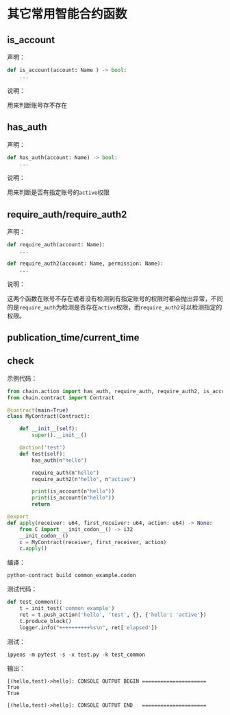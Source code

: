 # 其它常用智能合约函数

## is_account

声明：

```python
def is_account(account: Name ) -> bool:
    ...
```

说明：

用来判断账号存不存在

## has_auth

声明：

```python
def has_auth(account: Name) -> bool:
    ...
```

说明：

用来判断是否有指定账号的`active`权限

## require_auth/require_auth2

声明：

```python
def require_auth(account: Name):
    ...

def require_auth2(account: Name, permission: Name):
    ...
```

说明：

这两个函数在账号不存在或者没有检测到有指定账号的权限时都会抛出异常，不同的是`require_auth`为检测是否存在`active`权限，而`require_auth2`可以检测指定的权限。

## publication_time/current_time

## check

示例代码：

```python
from chain.action import has_auth, require_auth, require_auth2, is_account
from chain.contract import Contract

@contract(main=True)
class MyContract(Contract):

    def __init__(self):
        super().__init__()

    @action('test')
    def test(self):
        has_auth(n"hello")

        require_auth(n"hello")
        require_auth2(n"hello", n"active")

        print(is_account(n"hello"))
        print(is_account(n"hello"))
        return

@export
def apply(receiver: u64, first_receiver: u64, action: u64) -> None:
    from C import __init_codon__() -> i32
    __init_codon__()
    c = MyContract(receiver, first_receiver, action)
    c.apply()
```

编译：
```
python-contract build common_example.codon
```

测试代码：

```python
def test_common():
    t = init_test('common_example')
    ret = t.push_action('hello', 'test', {}, {'hello': 'active'})
    t.produce_block()
    logger.info("++++++++++%s\n", ret['elapsed'])
```

测试：

```
ipyeos -m pytest -s -x test.py -k test_common
```

输出：
```
[(hello,test)->hello]: CONSOLE OUTPUT BEGIN =====================
True
True

[(hello,test)->hello]: CONSOLE OUTPUT END   =====================
```
